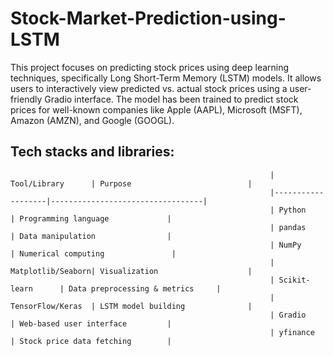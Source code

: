 # Stock-Market-Prediction-using-LSTM

This project focuses on predicting stock prices using deep learning techniques, specifically Long Short-Term Memory (LSTM) models. It allows users to interactively view predicted vs. actual stock prices using a user-friendly Gradio interface. The model has been trained to predict stock prices for well-known companies like Apple (AAPL), Microsoft (MSFT), Amazon (AMZN), and Google (GOOGL).

## Tech stacks and libraries:
                                                              | Tool/Library      | Purpose                          |
                                                              |-------------------|----------------------------------|
                                                              | Python            | Programming language             |
                                                              | pandas            | Data manipulation                |
                                                              | NumPy             | Numerical computing               |
                                                              | Matplotlib/Seaborn| Visualization                    |
                                                              | Scikit-learn      | Data preprocessing & metrics     |
                                                              | TensorFlow/Keras  | LSTM model building              |
                                                              | Gradio            | Web-based user interface         |
                                                              | yfinance          | Stock price data fetching        |
        

